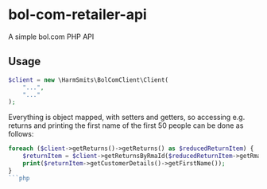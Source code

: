 # bol-com-retailer-api

A simple bol.com PHP API

## Usage

```php
$client = new \HarmSmits\BolComClient\Client(
    "...",
    "..."
);
```

Everything is object mapped, with setters and getters, so accessing e.g. returns and printing the
first name of the first 50 people can be done as follows:

```php
foreach ($client->getReturns()->getReturns() as $reducedReturnItem) {
    $returnItem = $client->getReturnsByRmaId($reducedReturnItem->getRmaId());
    print($returnItem->getCustomerDetails()->getFirstName());
}
```php

